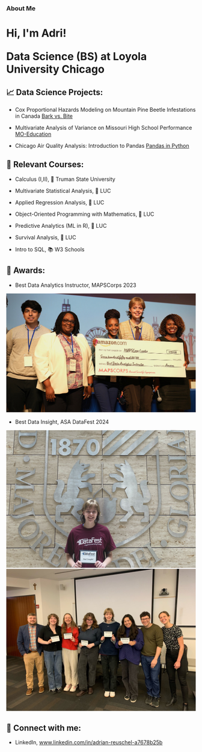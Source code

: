 ### About Me

<h1>Hi, I'm Adri! 

  
Data Science (BS) at Loyola University Chicago

<h2> 📈 Data Science Projects:</h2>

- Cox Proportional Hazards Modeling on Mountain Pine Beetle Infestations in Canada    [Bark vs. Bite](https://github.com/areuschel/Survival-Analysis-Pine-Beetles)

- Multivariate Analysis of Variance on Missouri High School Performance [MO-Education](https://github.com/areuschel/MO-Education)

- Chicago Air Quality Analysis: Introduction to Pandas [Pandas in Python](https://github.com/areuschel/Trend-Analysis-with-Pandas)


<h2> 📍 Relevant Courses:</h2>

- Calculus (I,II), 🐶 Truman State University

- Multivariate Statistical Analysis, 🐺 LUC

- Applied Regression Analysis, 🐺 LUC

- Object-Oriented Programming with Mathematics, 🐺 LUC

- Predictive Analytics (ML in R), 🐺 LUC

- Survival Analysis, 🐺 LUC

- Intro to SQL, 📚 W3 Schools



<h2> 💌 Awards:</h2>

- Best Data Analytics Instructor, MAPSCorps 2023

![MAPSCorps](/Reuschel_Adrian_Scholarship.jpeg?raw=true "Optional Title")

- Best Data Insight, ASA DataFest 2024

![DataFest](ASA_Award24.JPG?raw=true "Optional Title")
![DataFest](ASA_Team_24.jpeg?raw=true "Optional Title")





<h2> 👥 Connect with me:</h2>

- LinkedIn, www.linkedin.com/in/adrian-reuschel-a7678b25b

  

